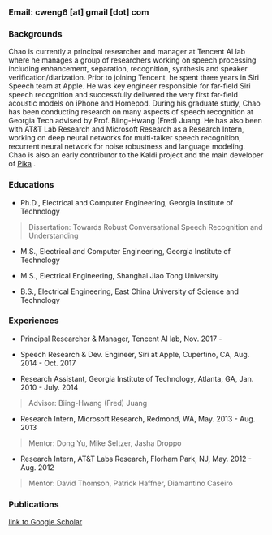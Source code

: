 

### Email: cweng6 [at] gmail [dot] com

### Backgrounds

Chao is currently a principal researcher and manager at Tencent AI lab where he manages a group of researchers working on speech processing including enhancement, separation, recognition, synthesis and speaker verification/diarization. Prior to joining Tencent, he spent three years in Siri Speech team at Apple. He was key engineer responsible for far-field Siri speech recognition and
successfully delivered the very first far-field acoustic models on iPhone and Homepod. During his graduate study, Chao has been conducting
research on many aspects of speech recognition at Georgia Tech advised by Prof. Biing-Hwang (Fred)
Juang. He has also been with AT&T Lab Research and Microsoft Research as a Research Intern, working on
deep neural networks for multi-talker speech recognition, recurrent neural network for noise robustness and
language modeling. Chao is also an early contributor to the Kaldi project and the main developer of [Pika](https://github.com/tencent-ailab/pika) .

### Educations

- Ph.D., Electrical and Computer Engineering, Georgia Institute of Technology
> Dissertation: Towards Robust Conversational Speech Recognition and Understanding

- M.S., Electrical and Computer Engineering, Georgia Institute of Technology
- M.S., Electrical Engineering, Shanghai Jiao Tong University

- B.S., Electrical Engineering, East China University of Science and Technology

### Experiences 

- Principal Researcher & Manager, Tencent AI lab, Nov. 2017 - 

- Speech Research & Dev. Engineer, Siri at Apple, Cupertino, CA, Aug. 2014 - Oct. 2017

- Research Assistant, Georgia Institute of Technology, Atlanta, GA,  Jan. 2010 - July. 2014
> Advisor: Biing-Hwang (Fred) Juang

- Research Intern, Microsoft Research, Redmond, WA,  May. 2013 - Aug. 2013
> Mentor: Dong Yu, Mike Seltzer, Jasha Droppo

- Research Intern, AT&T Labs Research, Florham Park, NJ,  May. 2012 - Aug. 2012
> Mentor: David Thomson, Patrick Haffner, Diamantino Caseiro

### Publications

[link to Google Scholar](https://scholar.google.com/citations?user=pRA19-8AAAAJ&hl=en)  


